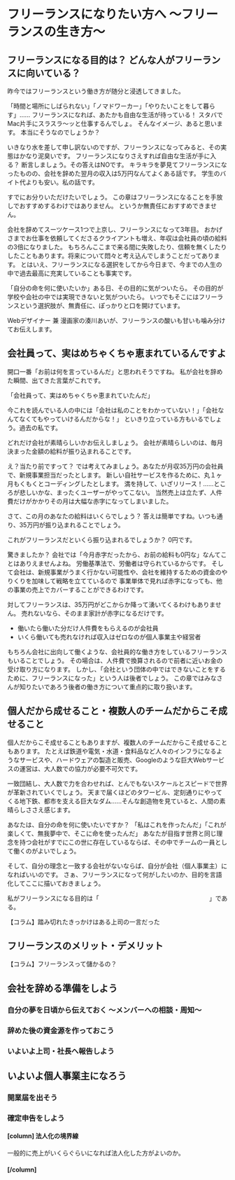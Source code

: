 # フリーランスになりたい方へ 〜フリーランスの生き方〜

## フリーランスになる目的は？ どんな人がフリーランスに向いている？

昨今ではフリーランスという働き方が随分と浸透してきました。

「時間と場所にしばられない」「ノマドワーカー」「やりたいことをして暮らす」……
フリーランスになれば、あたかも自由な生活が待っている！
スタバでMac片手にスラスラ〜ッと仕事するんでしょ。
そんなイメージ、あると思います。
本当にそうなのでしょうか？

いきなり水を差して申し訳ないのですが、フリーランスになってみると、その実態はかなり泥臭いです。
フリーランスになりさえすれば自由な生活が手に入る？
断言しましょう。その答えはNOです。
キラキラを夢見てフリーランスになったものの、会社を辞めた翌月の収入は5万円なんてよくある話です。
学生のバイト代よりも安い。私の話です。

すでにお分りいただけたいでしょう。
この章はフリーランスになることを手放しでおすすめするわけではありません。
というか無責任におすすめできません。

会社を辞めてスーツケース1つで上京し、フリーランスになって3年目。
おかげさまでお仕事を依頼してくださるクライアントも増え、年収は会社員の頃の給料の3倍になりました。
もちろんここまで来る間に失敗したり、信頼を無くしたりしたこともあります。将来について悶々と考え込んでしまうことだってあります。
とはいえ、フリーランスになる選択をしてから今日まで、今までの人生の中で過去最高に充実していることも事実です。

「自分の命を何に使いたいか」ある日、その目的に気がついたら。
その目的が学校や会社の中では実現できないと気がついたら。
いつでもそこにはフリーランスという選択肢が、無責任に、ぽっかりと口を開けています。

Webデザイナー 兼 漫画家の湊川あいが、フリーランスの酸いも甘いも噛み分けてお伝えします。


## 会社員って、実はめちゃくちゃ恵まれているんですよ

開口一番「お前は何を言っているんだ」と思われそうですね。
私が会社を辞めた瞬間、出てきた言葉がこれです。

「会社員って、実はめちゃくちゃ恵まれていたんだ」

今これを読んでいる人の中には「会社は私のことをわかっていない！」「会社なんてなくてもやっていけるんだからな！」
といきり立っている方もいるでしょう。過去の私です。

どれだけ会社が素晴らしいかお伝えしましょう。
会社が素晴らしいのは、毎月決まった金額の給料が振り込まれることです。

え？当たり前ですって？
では考えてみましょう。あなたが月収35万円の会社員で、新規事業担当だったとします。
新しい自社サービスを作るために、丸１ヶ月もくもくとコーディングしたとします。
満を持して、いざリリース！……ところが悲しいかな、まったくユーザーがやってこない。
当然売上は立たず、人件費だけがかかりその月は大幅な赤字になってしまいました。

さて、この月のあなたの給料はいくらでしょう？
答えは簡単ですね。いつも通り、35万円が振り込まれることでしょう。

これがフリーランスだといくら振り込まれるでしょうか？
0円です。

驚きましたか？
会社では「今月赤字だったから、お前の給料も0円な」なんてことはありえませんよね。
労働基準法で、労働者は守られているからです。
そして会社は、新規事業がうまく行かない可能性や、会社を維持するための資金のやりくりを加味して戦略を立てているので
事業単体で見れば赤字になっても、他の事業の売上でカバーすることができるわけです。

対してフリーランスは、35万円がどこからか降って湧いてくるわけもありません。
売れないなら、そのまま家計が赤字になるだけです。

 * 働いたら働いた分だけ人件費をもらえるのが会社員
 * いくら働いても売れなければ収入はゼロなのが個人事業主や経営者

もちろん会社に出向して働くような、会社員的な働き方をしているフリーランスもいることでしょう。
その場合は、人件費で換算されるので前者に近いお金の受け取り方になります。
しかし、「会社という団体の中ではできないことをするために、フリーランスになった」という人は後者でしょう。
この章ではみなさんが知りたいであろう後者の働き方について重点的に取り扱います。


## 個人だから成せること・複数人のチームだからこそ成せること

個人だからこそ成せることもありますが、複数人のチームだからこそ成せることもあります。
たとえば鉄道や電気・水道・食料品など人々のインフラになるようなサービスや、ハードウェアの製造と販売、Googleのような巨大Webサービスの運営は、大人数での協力が必要不可欠です。

一致団結し、大人数で力を合わせれば、とんでもないスケールとスピードで世界が革新されていくでしょう。
天まで届くほどのタワービル、定刻通りにやってくる地下鉄、都市を支える巨大なダム……そんな創造物を見ていると、人間の素晴らしささえ感じます。

あなたは、自分の命を何に使いたいですか？
「私はこれを作ったんだ」「これが楽しくて、無我夢中で、そこに命を使ったんだ」
あなたが目指す世界と同じ理念を持つ会社がすでにこの世に存在しているならば、その中でチームの一員として働くのがよいでしょう。

そして、自分の理念と一致する会社がないならば、自分が会社（個人事業主）になればいいのです。
さぁ、フリーランスになって何がしたいのか、目的を言語化してここに描いておきましょう。

私がフリーランスになる目的は「　　　　　　　　　　　　　　　　　　」である。

【コラム】踏み切れたきっかけはある上司の一言だった

## フリーランスのメリット・デメリット

【コラム】フリーランスって儲かるの？

## 会社を辞める準備をしよう

### 自分の夢を日頃から伝えておく 〜メンバーへの相談・周知〜

### 辞めた後の資金源を作っておこう

### いよいよ上司・社長へ報告しよう

## いよいよ個人事業主になろう

### 開業届を出そう

### 確定申告をしよう


#### [column] 法人化の境界線

一般的に売上がいくらぐらいになれば法人化した方がよいのか。

#### [/column]
